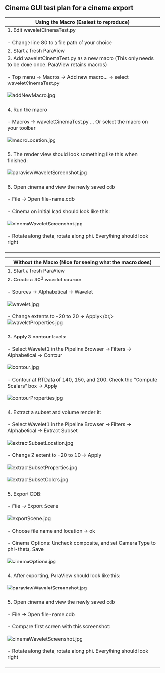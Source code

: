 Cinema GUI test plan for a cinema export
----------------------------------------

| Using the Macro (Easiest to reproduce)                 |
|-----------------------------|
|1. Edit waveletCinemaTest.py<br/><br/>- Change line 80 to a file path of your choice|
|2. Start a fresh ParaView|
|3. Add waveletCinemaTest.py as a new macro (This only needs to be done once. ParaView retains macros)<br/><br/>- Top menu -> Macros -> Add new macro... -> select waveletCinemaTest.py<br/><br/>![addNewMacro.jpg](figures/addNewMacro.jpg)<br/><br/>|
|4. Run the macro<br/><br/>- Macros -> waveletCinemaTest.py ... Or select the macro on your toolbar <br/><br/>![macroLocation.jpg](figures/macroLocation.jpg)<br/><br/>|
|5. The render view should look something like this when finished:<br/><br/>![paraviewWaveletScreenshot.jpg](figures/paraviewWaveletScreenshot.jpg)<br/><br/>|
|6. Open cinema and view the newly saved cdb<br/><br/>- File -> Open file-name.cdb<br/><br/>- Cinema on initial load should look like this:<br/><br/>![cinemaWaveletScreenshot.jpg](figures/cinemaWaveletScreenshot.jpg)<br/><br/>- Rotate along theta, rotate along phi. Everything should look right<br/><br/>|

| Without the Macro (Nice for seeing what the macro does)            |
|-----------------------------|
|1. Start a fresh ParaView    |
|2. Create a 40<sup>3</sup> wavelet source:<br/><br/>- Sources -> Alphabetical -> Wavelet<br/><br/>![wavelet.jpg](figures/wavelet.jpg)<br/><br/>- Change extents to -20 to 20 -> Apply</br/>![waveletProperties.jpg](figures/waveletProperties.jpg)<br/><br/>|
|3. Apply 3 contour levels:<br/><br/>- Select Wavelet1 in the Pipeline Browser -> Filters -> Alphabetical -> Contour<br/><br/>![contour.jpg](figures/contour.jpg)<br/><br/>- Contour at RTData of 140, 150, and 200. Check the "Compute Scalars" box -> Apply<br/><br/>![contourProperties.jpg](figures/contourProperties.jpg)<br/><br/>|
|4. Extract a subset and volume render it:<br/><br/>- Select Wavelet1 in the Pipeline Browser -> Filters -> Alphabetical -> Extract Subset<br/><br/>![extractSubsetLocation.jpg](figures/extractSubsetLocation.jpg)<br/><br/>- Change Z extent to -20 to 10 -> Apply<br/><br/>![extractSubsetProperties.jpg](figures/extractSubsetProperties.jpg)<br/><br/>![extractSubsetColors.jpg](figures/extractSubsetColors.jpg)<br/><br/>|
|5. Export CDB:<br/><br/>- File -> Export Scene<br/><br/>![exportScene.jpg](figures/exportScene.jpg)<br/><br/>- Choose file name and location -> ok<br/><br/>- Cinema Options: Uncheck composite, and set Camera Type to phi-theta, Save<br/><br/>![cinemaOptions.jpg](figures/cinemaOptions.jpg)<br/><br/>|
|4. After exporting, ParaView should look like this:<br/><br/>![paraviewWaveletScreenshot.jpg](figures/paraviewWaveletScreenshot.jpg)<br/><br/>|
|5. Open cinema and view the newly saved cdb<br/><br/>- File -> Open file-name.cdb <br/><br/>- Compare first screen with this screenshot:<br/><br/>![cinemaWaveletScreenshot.jpg](figures/cinemaWaveletScreenshot.jpg)<br/><br/>- Rotate along theta, rotate along phi. Everything should look right<br/><br/>|